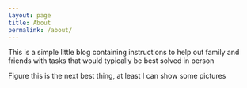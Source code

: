 ```yaml
---
layout: page
title: About
permalink: /about/
---
```


This is a simple little blog containing instructions to help out family and friends with tasks that would typically be best solved in person

Figure this is the next best thing, at least I can show some pictures
